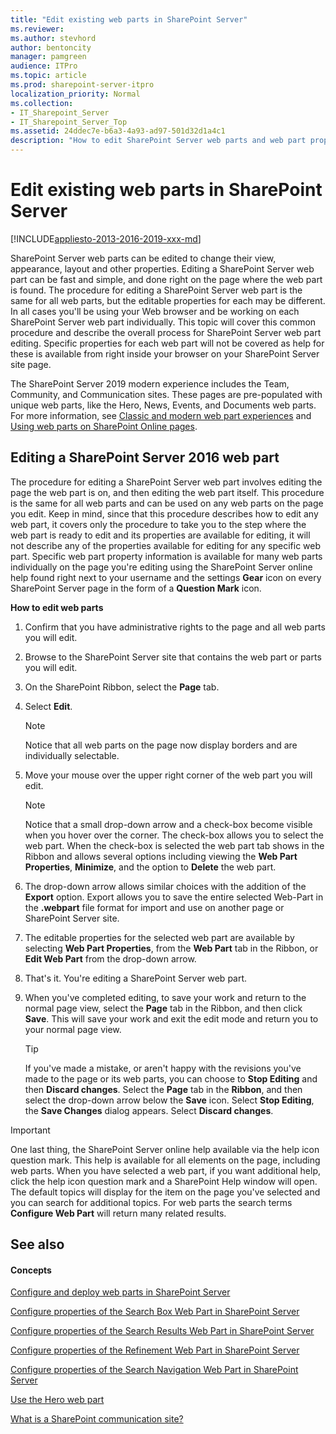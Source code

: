 ```yaml
---
title: "Edit existing web parts in SharePoint Server"
ms.reviewer: 
ms.author: stevhord
author: bentoncity
manager: pamgreen
audience: ITPro
ms.topic: article
ms.prod: sharepoint-server-itpro
localization_priority: Normal
ms.collection:
- IT_Sharepoint_Server
- IT_Sharepoint_Server_Top
ms.assetid: 24ddec7e-b6a3-4a93-ad97-501d32d1a4c1
description: "How to edit SharePoint Server web parts and web part properties."
---
```


# Edit existing web parts in SharePoint Server

[!INCLUDE[appliesto-2013-2016-2019-xxx-md](../includes/appliesto-2013-2016-2019-xxx-md.md)] 
  
SharePoint Server web parts can be edited to change their view, appearance, layout and other properties. Editing a SharePoint Server web part can be fast and simple, and done right on the page where the web part is found. The procedure for editing a SharePoint Server web part is the same for all web parts, but the editable properties for each may be different. In all cases you'll be using your Web browser and be working on each SharePoint Server web part individually. This topic will cover this common procedure and describe the overall process for SharePoint Server web part editing. Specific properties for each web part will not be covered as help for these is available from right inside your browser on your SharePoint Server site page. 

The SharePoint Server 2019 modern experience includes the Team, Community, and Communication sites. These pages are pre-populated with unique web parts, like the Hero, News, Events, and Documents web parts. For more information, see [Classic and modern web part experiences](https://support.office.com/en-us/article/classic-and-modern-web-part-experiences-3fdae6c3-8fc1-49ab-8708-8c104b882e64) and [Using web parts on SharePoint Online pages](https://support.office.com/en-us/article/using-web-parts-on-sharepoint-online-pages-336e8e92-3e2d-4298-ae01-d404bbe751e0).
  
## Editing a SharePoint Server 2016 web part

The procedure for editing a SharePoint Server web part involves editing the page the web part is on, and then editing the web part itself. This procedure is the same for all web parts and can be used on any web parts on the page you edit. Keep in mind, since that this procedure describes how to edit any web part, it covers only the procedure to take you to the step where the web part is ready to edit and its properties are available for editing, it will not describe any of the properties available for editing for any specific web part. Specific web part property information is available for many web parts individually on the page you're editing using the SharePoint Server online help found right next to your username and the settings **Gear** icon on every SharePoint Server page in the form of a **Question Mark** icon. 
  
 **How to edit web parts**
  
1. Confirm that you have administrative rights to the page and all web parts you will edit.
    
2. Browse to the SharePoint Server site that contains the web part or parts you will edit. 
    
3. On the SharePoint Ribbon, select the **Page** tab. 
    
4. Select **Edit**.
    
    > [!NOTE]
    > Notice that all web parts on the page now display borders and are individually selectable. 
  
5. Move your mouse over the upper right corner of the web part you will edit. 
    
    > [!NOTE]
    > Notice that a small drop-down arrow and a check-box become visible when you hover over the corner. The check-box allows you to select the web part. When the check-box is selected the web part tab shows in the Ribbon and allows several options including viewing the **Web Part Properties**, **Minimize**, and the option to **Delete** the web part. 
  
6. The drop-down arrow allows similar choices with the addition of the **Export** option. Export allows you to save the entire selected Web-Part in the **.webpart** file format for import and use on another page or SharePoint Server site. 
    
7. The editable properties for the selected web part are available by selecting **Web Part Properties**, from the **Web Part** tab in the Ribbon, or **Edit Web Part** from the drop-down arrow. 
    
8. That's it. You're editing a SharePoint Server web part. 
    
9. When you've completed editing, to save your work and return to the normal page view, select the **Page** tab in the Ribbon, and then click **Save**. This will save your work and exit the edit mode and return you to your normal page view.
    
    > [!TIP]
    > If you've made a mistake, or aren't happy with the revisions you've made to the page or its web parts, you can choose to **Stop Editing** and then **Discard changes**. Select the **Page** tab in the **Ribbon**, and then select the drop-down arrow below the **Save** icon. Select **Stop Editing**, the **Save Changes** dialog appears. Select **Discard changes**. 
  
> [!IMPORTANT]
> One last thing, the SharePoint Server online help available via the help icon question mark. This help is available for all elements on the page, including web parts. When you have selected a web part, if you want additional help, click the help icon question mark and a SharePoint Help window will open. The default topics will display for the item on the page you've selected and you can search for additional topics. For web parts the search terms **Configure Web Part** will return many related results. 
  
## See also

#### Concepts
 
[Configure and deploy web parts in SharePoint Server](configure-and-deploy-web-parts.md)
  
[Configure properties of the Search Box Web Part in SharePoint Server](../search/configure-properties-of-the-search-box-web-part.md)
  
[Configure properties of the Search Results Web Part in SharePoint Server](../search/configure-properties-of-the-search-results-web-part.md)
  
[Configure properties of the Refinement Web Part in SharePoint Server](../search/configure-properties-of-the-refinement-web-part.md)
  
[Configure properties of the Search Navigation Web Part in SharePoint Server](../search/configure-properties-of-the-search-navigation-web-part.md)

[Use the Hero web part](https://support.office.com/client/Use-the-Hero-web-part-d57f449b-19a0-4b0d-8ce3-be5866430645?NS=WSSENDUSER&Version=19&SysLcid=1033&UiLcid=1033&AppVer=OSU190&HelpId=WSSEndUser_CommSiteNewsEmptyStateTile_Hero)

[What is a SharePoint communication site?](https://support.office.com/client/What-is-a-SharePoint-communication-site-94a33429-e580-45c3-a090-5512a8070732?NS=WSSENDUSER&Version=19&SysLcid=1033&UiLcid=1033&AppVer=OSU190&HelpId=WSSEndUser_CommSiteNewsEmptyStateTile_WhatIsACommunicationSite)
